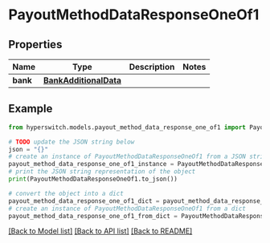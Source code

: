 # PayoutMethodDataResponseOneOf1


## Properties

Name | Type | Description | Notes
------------ | ------------- | ------------- | -------------
**bank** | [**BankAdditionalData**](BankAdditionalData.md) |  | 

## Example

```python
from hyperswitch.models.payout_method_data_response_one_of1 import PayoutMethodDataResponseOneOf1

# TODO update the JSON string below
json = "{}"
# create an instance of PayoutMethodDataResponseOneOf1 from a JSON string
payout_method_data_response_one_of1_instance = PayoutMethodDataResponseOneOf1.from_json(json)
# print the JSON string representation of the object
print(PayoutMethodDataResponseOneOf1.to_json())

# convert the object into a dict
payout_method_data_response_one_of1_dict = payout_method_data_response_one_of1_instance.to_dict()
# create an instance of PayoutMethodDataResponseOneOf1 from a dict
payout_method_data_response_one_of1_from_dict = PayoutMethodDataResponseOneOf1.from_dict(payout_method_data_response_one_of1_dict)
```
[[Back to Model list]](../README.md#documentation-for-models) [[Back to API list]](../README.md#documentation-for-api-endpoints) [[Back to README]](../README.md)


